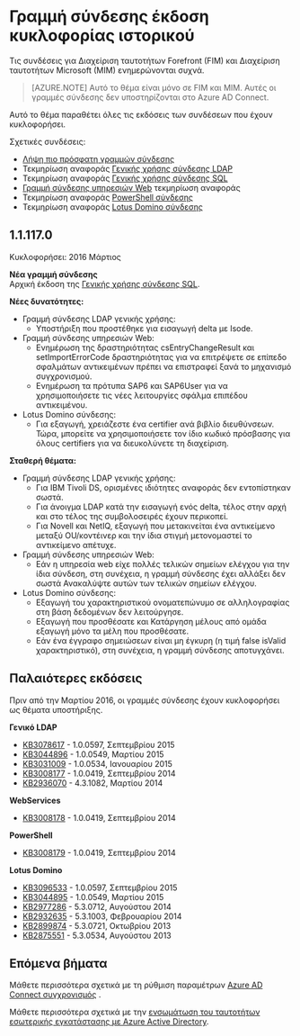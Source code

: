 <properties
   pageTitle="Ιστορικό κυκλοφορίας έκδοση σύνδεσης | Microsoft Azure"
   description="Αυτό το θέμα παραθέτει όλες τις εκδόσεις των συνδέσεων για Διαχείριση ταυτοτήτων Forefront (FIM) και Διαχείριση ταυτοτήτων Microsoft (MIM)"
   services="active-directory"
   documentationCenter=""
   authors="AndKjell"
   manager="femila"
   editor=""/>

<tags
   ms.service="active-directory"
   ms.devlang="na"
   ms.topic="article"
   ms.tgt_pltfrm="na"
   ms.workload="identity"
   ms.date="08/17/2016"
   ms.author="billmath"/>

# <a name="connector-version-release-history"></a>Γραμμή σύνδεσης έκδοση κυκλοφορίας ιστορικού
Τις συνδέσεις για Διαχείριση ταυτοτήτων Forefront (FIM) και Διαχείριση ταυτοτήτων Microsoft (MIM) ενημερώνονται συχνά.

>[AZURE.NOTE]
Αυτό το θέμα είναι μόνο σε FIM και MIM. Αυτές οι γραμμές σύνδεσης δεν υποστηρίζονται στο Azure AD Connect.

Αυτό το θέμα παραθέτει όλες τις εκδόσεις των συνδέσεων που έχουν κυκλοφορήσει.

Σχετικές συνδέσεις:

- [Λήψη πιο πρόσφατη γραμμών σύνδεσης](http://go.microsoft.com/fwlink/?LinkId=717495)
- Τεκμηρίωση αναφοράς [Γενικής χρήσης σύνδεσης LDAP](active-directory-aadconnectsync-connector-genericldap.md)
- Τεκμηρίωση αναφοράς [Γενικής χρήσης σύνδεσης SQL](active-directory-aadconnectsync-connector-genericsql.md)
- [Γραμμή σύνδεσης υπηρεσιών Web](http://go.microsoft.com/fwlink/?LinkID=226245) τεκμηρίωση αναφοράς
- Τεκμηρίωση αναφοράς [PowerShell σύνδεσης](active-directory-aadconnectsync-connector-powershell.md)
- Τεκμηρίωση αναφοράς [Lotus Domino σύνδεσης](active-directory-aadconnectsync-connector-domino.md)

## <a name="111170"></a>1.1.117.0
Κυκλοφορήσει: 2016 Μάρτιος

**Νέα γραμμή σύνδεσης**  
Αρχική έκδοση της [Γενικής χρήσης σύνδεσης SQL](active-directory-aadconnectsync-connector-genericsql.md).

**Νέες δυνατότητες:**

- Γραμμή σύνδεσης LDAP γενικής χρήσης:
    - Υποστήριξη που προστέθηκε για εισαγωγή delta με Isode.
- Γραμμή σύνδεσης υπηρεσιών Web:
    - Ενημέρωση της δραστηριότητας csEntryChangeResult και setImportErrorCode δραστηριότητας για να επιτρέψετε σε επίπεδο σφαλμάτων αντικειμένων πρέπει να επιστραφεί ξανά το μηχανισμό συγχρονισμού.
    - Ενημέρωση τα πρότυπα SAP6 και SAP6User για να χρησιμοποιήσετε τις νέες λειτουργίες σφάλμα επιπέδου αντικειμένου.
- Lotus Domino σύνδεσης:
    - Για εξαγωγή, χρειάζεστε ένα certifier ανά βιβλίο διευθύνσεων. Τώρα, μπορείτε να χρησιμοποιήσετε τον ίδιο κωδικό πρόσβασης για όλους certifiers για να διευκολύνετε τη διαχείριση.

**Σταθερή θέματα:**

- Γραμμή σύνδεσης LDAP γενικής χρήσης:
    - Για IBM Tivoli DS, ορισμένες ιδιότητες αναφοράς δεν εντοπίστηκαν σωστά.
    - Για άνοιγμα LDAP κατά την εισαγωγή ενός delta, τέλος στην αρχή και στο τέλος της συμβολοσειρές έχουν περικοπεί.
    - Για Novell και NetIQ, εξαγωγή που μετακινείται ένα αντικείμενο μεταξύ OU/κοντέινερ και την ίδια στιγμή μετονομαστεί το αντικείμενο απέτυχε.
- Γραμμή σύνδεσης υπηρεσιών Web:
    - Εάν η υπηρεσία web είχε πολλές τελικών σημείων ελέγχου για την ίδια σύνδεση, στη συνέχεια, η γραμμή σύνδεσης έχει αλλάξει δεν σωστά Ανακαλύψτε αυτών των τελικών σημείων ελέγχου.
- Lotus Domino σύνδεσης:
    - Εξαγωγή του χαρακτηριστικού ονοματεπώνυμο σε αλληλογραφίας στη βάση δεδομένων δεν λειτούργησε.
    - Εξαγωγή που προσθέσατε και Κατάργηση μέλους από ομάδα εξαγωγή μόνο τα μέλη που προσθέσατε.
    - Εάν ένα έγγραφο σημειώσεων είναι μη έγκυρη (η τιμή false isValid χαρακτηριστικό), στη συνέχεια, η γραμμή σύνδεσης αποτυγχάνει.

## <a name="older-releases"></a>Παλαιότερες εκδόσεις
Πριν από την Μαρτίου 2016, οι γραμμές σύνδεσης έχουν κυκλοφορήσει ως θέματα υποστήριξης.

**Γενικό LDAP**

- [KB3078617](https://support.microsoft.com/kb/3078617) - 1.0.0597, Σεπτεμβρίου 2015
- [KB3044896](https://support.microsoft.com/kb/3044896) - 1.0.0549, Μαρτίου 2015
- [KB3031009](https://support.microsoft.com/kb/3031009) - 1.0.0534, Ιανουαρίου 2015
- [KB3008177](https://support.microsoft.com/kb/3008177) - 1.0.0419, Σεπτεμβρίου 2014
- [KB2936070](https://support.microsoft.com/kb/2936070) - 4.3.1082, Μαρτίου 2014

**WebServices**

- [KB3008178](https://support.microsoft.com/kb/3008178) - 1.0.0419, Σεπτεμβρίου 2014

**PowerShell**

- [KB3008179](https://support.microsoft.com/kb/3008179) - 1.0.0419, Σεπτεμβρίου 2014

**Lotus Domino**

- [KB3096533](https://support.microsoft.com/kb/3096533) - 1.0.0597, Σεπτεμβρίου 2015
- [KB3044895](https://support.microsoft.com/kb/3044895) - 1.0.0549, Μαρτίου 2015
- [KB2977286](https://support.microsoft.com/kb/2977286) - 5.3.0712, Αυγούστου 2014
- [KB2932635](https://support.microsoft.com/kb/2932635) - 5.3.1003, Φεβρουαρίου 2014  
- [KB2899874](https://support.microsoft.com/kb/2899874) - 5.3.0721, Οκτωβρίου 2013
- [KB2875551](https://support.microsoft.com/kb/2875551) - 5.3.0534, Αυγούστου 2013

## <a name="next-steps"></a>Επόμενα βήματα
Μάθετε περισσότερα σχετικά με τη ρύθμιση παραμέτρων [Azure AD Connect συγχρονισμός](active-directory-aadconnectsync-whatis.md) .

Μάθετε περισσότερα σχετικά με την [ενσωμάτωση του ταυτοτήτων εσωτερικής εγκατάστασης με Azure Active Directory](active-directory-aadconnect.md).
